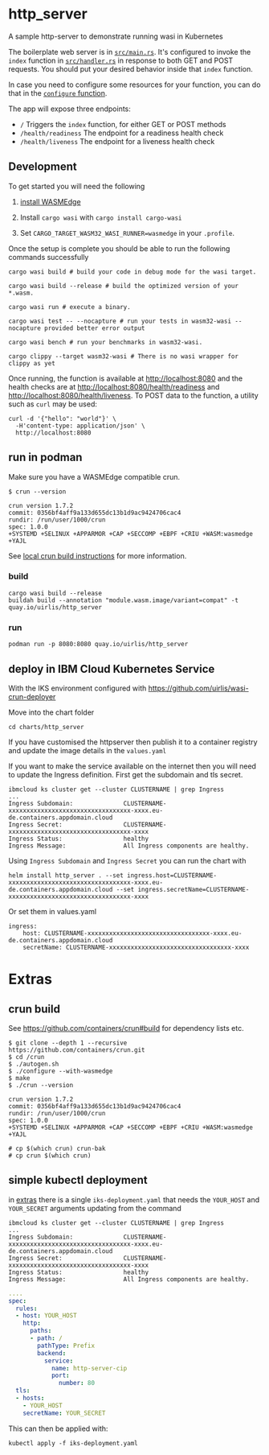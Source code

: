 # http_server

A sample http-server to demonstrate running wasi in Kubernetes

The boilerplate web server is in [`src/main.rs`](./src/main.rs). It's configured to invoke the `index`
function in [`src/handler.rs`](./src/handler.rs) in response to both
GET and POST requests. You should put your desired behavior inside
that `index` function.

In case you need to configure some resources for your function, you can do that in the [`configure` function](./src/config.rs).

The app will expose three endpoints:

  * `/` Triggers the `index` function, for either GET or POST methods
  * `/health/readiness` The endpoint for a readiness health check
  * `/health/liveness` The endpoint for a liveness health check

## Development

To get started you will need the following

1. [install WASMEdge](https://wasmedge.org/book/en/quick_start/install.html)

2. Install `cargo wasi` with `cargo install cargo-wasi`

3. Set `CARGO_TARGET_WASM32_WASI_RUNNER=wasmedge` in your `.profile`.


Once the setup is complete you should be able to run the following commands successfully
```shell script
cargo wasi build # build your code in debug mode for the wasi target.

cargo wasi build --release # build the optimized version of your *.wasm.

cargo wasi run # execute a binary.

cargo wasi test -- --nocapture # run your tests in wasm32-wasi --nocapture provided better error output

cargo wasi bench # run your benchmarks in wasm32-wasi.

cargo clippy --target wasm32-wasi # There is no wasi wrapper for clippy as yet
```

Once running, the function is available at <http://localhost:8080> and
the health checks are at <http://localhost:8080/health/readiness> and
<http://localhost:8080/health/liveness>. To POST data to the function,
a utility such as `curl` may be used:

```console
curl -d '{"hello": "world"}' \
  -H'content-type: application/json' \
  http://localhost:8080
```


## run in podman

Make sure you have a WASMEdge compatible crun.

```
$ crun --version

crun version 1.7.2
commit: 0356bf4aff9a133d655dc13b1d9ac9424706cac4
rundir: /run/user/1000/crun
spec: 1.0.0
+SYSTEMD +SELINUX +APPARMOR +CAP +SECCOMP +EBPF +CRIU +WASM:wasmedge +YAJL
```
See [local crun build instructions](#crun-build) for more information.


### build
```
cargo wasi build --release
buildah build --annotation "module.wasm.image/variant=compat" -t quay.io/uirlis/http_server
```

### run

```
podman run -p 8080:8080 quay.io/uirlis/http_server
```


## deploy in IBM Cloud Kubernetes Service

With the IKS environment configured with https://github.com/uirlis/wasi-crun-deployer

Move into the chart folder
```
cd charts/http_server
```

If you have customised the httpserver then publish it to a container registry and update the image details in the `values.yaml`

If you want to make the service available on the internet then you will need to update the Ingress definition.
First get the subdomain and tls secret.
```
ibmcloud ks cluster get --cluster CLUSTERNAME | grep Ingress
...
Ingress Subdomain:              CLUSTERNAME-xxxxxxxxxxxxxxxxxxxxxxxxxxxxxxxxxx-xxxx.eu-de.containers.appdomain.cloud
Ingress Secret:                 CLUSTERNAME-xxxxxxxxxxxxxxxxxxxxxxxxxxxxxxxxxx-xxxx
Ingress Status:                 healthy
Ingress Message:                All Ingress components are healthy.
```

Using `Ingress Subdomain` and `Ingress Secret` you can run the chart with
```
helm install http_server . --set ingress.host=CLUSTERNAME-xxxxxxxxxxxxxxxxxxxxxxxxxxxxxxxxxx-xxxx.eu-de.containers.appdomain.cloud --set ingress.secretName=CLUSTERNAME-xxxxxxxxxxxxxxxxxxxxxxxxxxxxxxxxxx-xxxx
```

Or set them in values.yaml

```
ingress:
    host: CLUSTERNAME-xxxxxxxxxxxxxxxxxxxxxxxxxxxxxxxxxx-xxxx.eu-de.containers.appdomain.cloud
    secretName: CLUSTERNAME-xxxxxxxxxxxxxxxxxxxxxxxxxxxxxxxxxx-xxxx
```

# Extras

## crun build

See https://github.com/containers/crun#build for dependency lists etc.

```
$ git clone --depth 1 --recursive https://github.com/containers/crun.git
$ cd /crun
$ ./autogen.sh
$ ./configure --with-wasmedge
$ make
$ ./crun --version

crun version 1.7.2
commit: 0356bf4aff9a133d655dc13b1d9ac9424706cac4
rundir: /run/user/1000/crun
spec: 1.0.0
+SYSTEMD +SELINUX +APPARMOR +CAP +SECCOMP +EBPF +CRIU +WASM:wasmedge +YAJL

# cp $(which crun) crun-bak
# cp crun $(which crun)
```

## simple kubectl deployment

in [extras](extras) there is a single `iks-deployment.yaml` that needs the `YOUR_HOST` and `YOUR_SECRET` arguments updating from the command 

```
ibmcloud ks cluster get --cluster CLUSTERNAME | grep Ingress
...
Ingress Subdomain:              CLUSTERNAME-xxxxxxxxxxxxxxxxxxxxxxxxxxxxxxxxxx-xxxx.eu-de.containers.appdomain.cloud
Ingress Secret:                 CLUSTERNAME-xxxxxxxxxxxxxxxxxxxxxxxxxxxxxxxxxx-xxxx
Ingress Status:                 healthy
Ingress Message:                All Ingress components are healthy.
```

```yaml
....
spec:
  rules:
  - host: YOUR_HOST
    http:
      paths:
      - path: /
        pathType: Prefix
        backend:
          service:
            name: http-server-cip
            port:
              number: 80
  tls:
  - hosts:
    - YOUR_HOST
    secretName: YOUR_SECRET
```

This can then be applied with:

```
kubectl apply -f iks-deployment.yaml
```
